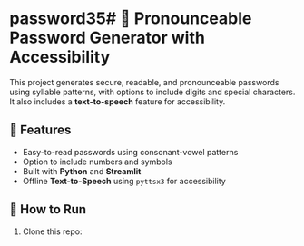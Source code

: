 # password35# 🔐 Pronounceable Password Generator with Accessibility

This project generates secure, readable, and pronounceable passwords using syllable patterns, with options to include digits and special characters. It also includes a **text-to-speech** feature for accessibility.

## 🔧 Features

- Easy-to-read passwords using consonant-vowel patterns
- Option to include numbers and symbols
- Built with **Python** and **Streamlit**
- Offline **Text-to-Speech** using `pyttsx3` for accessibility

## 🚀 How to Run

1. Clone this repo:
